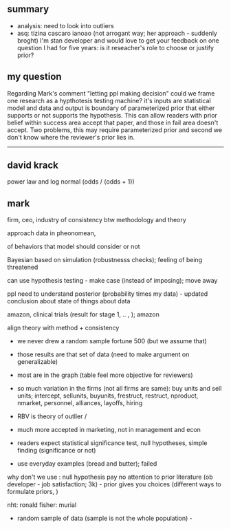 ## summary
- analysis: need to look into outliers
- asq: tizina cascaro ianoao (not arrogant way; her approach - suddenly broght)
I'm stan developer and would love to get your feedback on one question I had for five years: is it reseacher's role to choose or justify prior? 

## my question
Regarding Mark's comment "letting ppl making decision" could we frame one research as a hypthotesis testing machine? it's inputs are statistical model and data and output is  boundary of parameterized prior that either supports or not supports the hypothesis. This can allow readers with prior belief within success area accept that paper, and those in fail area doesn't accept. Two problems, this may require parameterized prior and second we don't know where the reviewer's prior lies in.

---
## david krack
power law and log normal (odds / (odds + 1))

## mark
firm, ceo, industry of 
consistency btw methodology and theory

approach data in pheonomean, 

of behaviors that model should consider or not

Bayesian based on simulation (robustnesss checks); feeling of being threatened

can use hypothesis testing - make case (instead of imposing); move away 

ppl need to understand posterior (probability times my data) - updated conclusion about state of things about data

amazon, clinical trials (result for stage 1, .. , ); amazon 

align theory with method + consistency
- we never drew a random sample fortune 500 (but we assume that)
- those results are that set of data (need to make argument on generalizable)

- most are in the graph (table feel more objective for reviewers)
- so much variation in the firms (not all firms are same): buy units and sell units; intercept, sellunits, buyunits, frestruct, restruct, nproduct, nmarket, personnel, alliances, layoffs, hiring

- RBV is theory of outlier / 
- much more accepted in marketing, not in management and econ

- readers expect statistical significance test, null hypotheses, simple finding (significance or not)
- use everyday examples (bread and butter); failed 

why don't we use : null hypothesis pay no attention to prior literature (ob developer - job satisfaction; 3k) - prior gives you choices (different ways to formulate priors, )

nht: ronald fisher: murial
- random sample of data (sample is not the whole population) - 